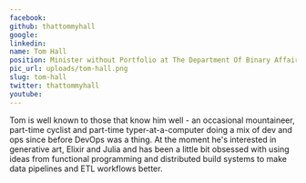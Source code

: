 ```yaml
---
facebook: 
github: thattommyhall
google: 
linkedin: 
name: Tom Hall
position: Minister without Portfolio at The Department Of Binary Affairs
pic_url: uploads/tom-hall.png
slug: tom-hall
twitter: thattommyhall
youtube: 
---
```

<p>Tom is well known to those that know him well - an occasional mountaineer, part-time cyclist and part-time typer-at-a-computer doing a mix of dev and ops since before DevOps was a thing. At the moment he&#39;s interested in generative art, Elixir and Julia and has been a little bit obsessed with using ideas from functional programming and distributed build systems to make data pipelines and ETL workflows better.</p>
